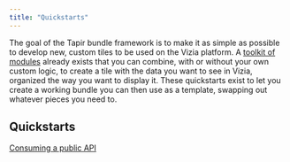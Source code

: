 ```yaml
---
title: "Quickstarts"
---
```


The goal of the Tapir bundle framework is to make it as simple as possible to develop new, custom tiles to be used on the Vizia platform. A [toolkit of modules](../tapir-modules/) already exists that you can combine, with or without your own custom logic, to create a tile with the data you want to see in Vizia, organized the way you want to display it. These quickstarts exist to let you create a working bundle you can then use as a template, swapping out whatever pieces you need to.

## Quickstarts

[Consuming a public API](public-api.html)
